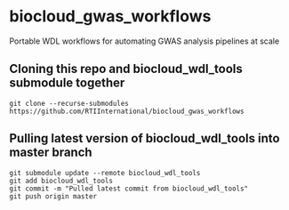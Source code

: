 # biocloud_gwas_workflows
Portable WDL workflows for automating GWAS analysis pipelines at scale 

## Cloning this repo and biocloud_wdl_tools submodule together
	
	git clone --recurse-submodules https://github.com/RTIInternational/biocloud_gwas_workflows

## Pulling latest version of biocloud_wdl_tools into master branch

	git submodule update --remote biocloud_wdl_tools
 	git add biocloud_wdl_tools
	git commit -m "Pulled latest commit from biocloud_wdl_tools"
	git push origin master
